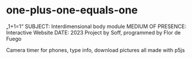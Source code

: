 # one-plus-one-equals-one
„1+1=1“ SUBJECT: Interdimensional body module MEDIUM OF PRESENCE: Interactive Website DATE: 2023 Project by Soff, programmed by Flor de Fuego

Camera timer for phones, type info, download pictures all made with p5js
